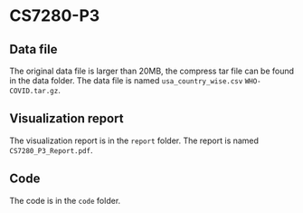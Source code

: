 # CS7280-P3

## Data file
The original data file is larger than 20MB, the compress tar file can be found in the data folder. The data file is named `usa_country_wise.csv` `WHO-COVID.tar.gz`.

## Visualization report
The visualization report is in the `report` folder. The report is named `CS7280_P3_Report.pdf`.

## Code
The code is in the `code` folder. 